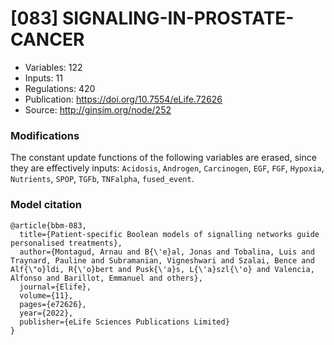 # \[083\] SIGNALING-IN-PROSTATE-CANCER

 - Variables: 122
 - Inputs: 11
 - Regulations: 420
 - Publication: https://doi.org/10.7554/eLife.72626
 - Source: http://ginsim.org/node/252


### Modifications

The constant update functions of the following variables are erased, since they are effectively inputs: `Acidosis`, `Androgen`, `Carcinogen`, `EGF`, `FGF`, `Hypoxia`, `Nutrients`, `SPOP`, `TGFb`, `TNFalpha`, `fused_event`.


### Model citation

```
@article{bbm-083,
  title={Patient-specific Boolean models of signalling networks guide personalised treatments},
  author={Montagud, Arnau and B{\'e}al, Jonas and Tobalina, Luis and Traynard, Pauline and Subramanian, Vigneshwari and Szalai, Bence and Alf{\"o}ldi, R{\'o}bert and Pusk{\'a}s, L{\'a}szl{\'o} and Valencia, Alfonso and Barillot, Emmanuel and others},
  journal={Elife},
  volume={11},
  pages={e72626},
  year={2022},
  publisher={eLife Sciences Publications Limited}
}

```

